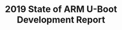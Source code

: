 ---
categories:
- bkk19
description: '> The U-Boot bootloader has been evolved for nearly 2 decades and is
  one of the primary and well-known opensource bootloader choice for embedded industry.<br
  /> <br /> The 2019 State of ARM U-Boot development report describe the key updates,
  features, issues and challenges faced so far on U-Boot with respect to ARM platform.<br
  /> <br /> In this talk Jagan Teki start with a brief overview of ARM U-Boot history,
  U-Boot Proper, SPL, TPL, Build process and Startup sequence. He will talk about
  how ARM platform is utilizing U-Boot features since from the project beginning to
  most recent versions till 2019. He will cover the key features like Image boot,
  FIT, Secure Boot, DTS, Driver Model, Device Firmware Upgrade, Driver Model, ATF,
  OP-TEE with respect to ARM platform.<br /> <br /> Once giving enough report, he
  will also talk about steps to port U-Boot to new ARM hardware. Finally, he will
  address and review ongoing development work, issues and future development on U-Boot
  with respect to ARM platform.'
future_image:
  featured: 'true'
  path: /assets/images/featured-images/bkk19/BKK19-413.png
session_attendee_num: '4'
session_id: BKK19-413
session_room: Session Room 3 (Lotus 10)
session_slot:
  end_time: '2019-04-04 12:55:00'
  start_time: '2019-04-04 12:00:00'
session_speakers:
- speaker_bio: '> Jagan Teki is a Free Software Engineer and currently working for
    Amarula Solutions, for handling opensource related projects. His most of the work
    involves in Linux Kernel, U-Boot, Buildroot and Yocto for code contribution along
    with key subsystems maintenance.<br><br>He is Upstream Maintainer for Allwinner
    sunXi SoC, SPI, SPI-NOR subsystems in U-Boot. Apart from this he got nearly 10
    years of experience in embedded linux, device driver and linux kernel.<br><br>He
    presented various talk in Embedded Linux, U-boot in ELCE 2013, Opensource India
    2013, Opensource Firmware Conference 2018, Linuxlab 2018.'
  speaker_company: ''
  speaker_image: /assets/images/speakers/bkk19/jagan-teki.jpg
  speaker_location: ''
  speaker_name: Jagan Teki
  speaker_position: U-Boot Maintainer
  speaker_username: jagan4
session_track: Boot Architecture
tag: session
tags:
- Open Source Development
- Linux Kernel
- IoT and Embedded
title: 2019 State of ARM U-Boot Development Report
---